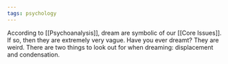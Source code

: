 ```yaml
---
tags: psychology 
---
```


According to [[Psychoanalysis]], dream are symbolic of our [[Core Issues]]. If so, then they are extremely very vague. Have you ever dreamt? They are weird. There are two things to look out for when dreaming: displacement and condensation.